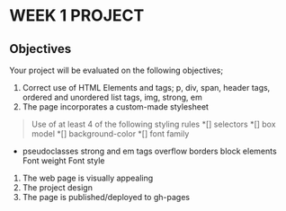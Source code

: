 # WEEK 1 PROJECT

## Objectives
Your project will be evaluated on the following objectives;

1. Correct use of HTML Elements and tags;
p, div, span, header tags, ordered and unordered list tags, img, strong, em
1. The page incorporates a custom-made stylesheet 
> Use of at least 4 of the following styling rules
*[] selectors
*[] box model
*[] background-color
*[] font family
* pseudoclasses
strong and em tags
overflow
borders
block elements
Font weight 
Font style
1. The web page is visually appealing
1. The project design
1. The page is published/deployed to gh-pages

